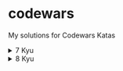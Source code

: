 # codewars
My solutions for Codewars Katas

<details>
<summary>7 Kyu</summary>
<br>
- Credit card mask (Python)
<br>
- Regex validate PIN code (Python)
<br>
- Sum of odd numbers (Python)
<br>
</details>

<details>
<summary>8 Kyu</summary>
<br>
- Counting Sheep (Python)
<br>
- Is Opposite (Python)
<br>
</details>
